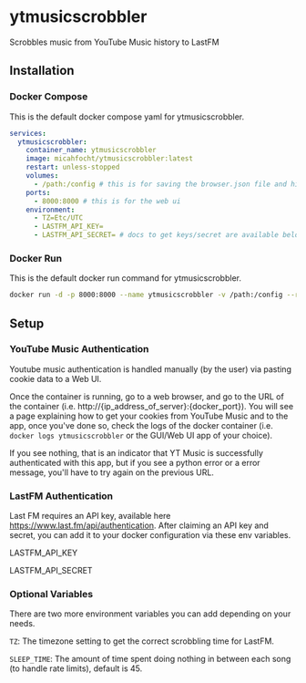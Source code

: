 # ytmusicscrobbler
Scrobbles music from YouTube Music history to LastFM

## Installation
### Docker Compose
This is the default docker compose yaml for ytmusicscrobbler.
```yaml
services:
  ytmusicscrobbler:
    container_name: ytmusicscrobbler
    image: micahfocht/ytmusicscrobbler:latest
    restart: unless-stopped
    volumes:
      - /path:/config # this is for saving the browser.json file and history.txt
    ports:
      - 8000:8000 # this is for the web ui
    environment:
      - TZ=Etc/UTC
      - LASTFM_API_KEY=
      - LASTFM_API_SECRET= # docs to get keys/secret are available below in setup header
```

### Docker Run
This is the default docker run command for ytmusicscrobbler.
```bash
docker run -d -p 8000:8000 --name ytmusicscrobbler -v /path:/config --restart unless-stopped -e TZ=Etc/UTC -e LASTFM_API_KEY= -e LASTFM_API_SECRET= micahfocht/ytmusicscrobbler:latest
```
## Setup
### YouTube Music Authentication 
Youtube music authentication is handled manually (by the user) via pasting cookie data to a Web UI.

Once the container is running, go to a web browser, and go to the URL of the container (i.e. http://{ip_address_of_server}:{docker_port}). You will see a page explaining how to get your cookies from YouTube Music and to the app, once you've done so, check the logs of the docker container (i.e. `docker logs ytmusicscrobbler` or the GUI/Web UI app of your choice). 

If you see nothing, that is an indicator that YT Music is successfully authenticated with this app, but if you see a python error or a error message, you'll have to try again on the previous URL.

### LastFM Authentication
Last FM requires an API key, available here https://www.last.fm/api/authentication. 
After claiming an API key and secret, you can add it to your docker configuration via these env variables. 

LASTFM_API_KEY

LASTFM_API_SECRET

### Optional Variables
There are two more environment variables you can add depending on your needs.

`TZ`: The timezone setting to get the correct scrobbling time for LastFM.

`SLEEP_TIME`: The amount of time spent doing nothing in between each song (to handle rate limits), default is 45.

